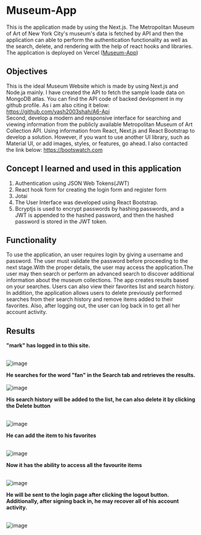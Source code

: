 # Museum-App
This is the application made by using the Next.js. The Metropolitan Museum of Art of New York City's museum's data is fetched by API and then the application can able to perform the authentication functionality as well as the search, delete, and rendering with the help of react hooks and libraries. The application is deployed on Vercel (<a href="https://assignment-6-rosy.vercel.app/" target="_blank">Museum-App</a>)  


## Objectives

This is the ideal Museum Website which is made by using Next.js and Node.ja mainly. I have created the API to fetch the sample loade data on MongoDB atlas. You can find the API code of backed devlopment in my github profile. As i am also citing it below:
https://github.com/yash2003shah/A6-Api
<br> 
Second, develop a modern and responsive interface for searching and viewing information from the publicly available Metropolitan Museum of Art Collection API. Using information from React, Next.js and React Bootstrap to develop a solution. However, if you want to use another UI library, such as Material UI, or add images, styles, or features, go ahead. I also contacted the link below: 
 https://bootswatch.com

## Concept I learned and used in this application

1. Authentication using JSON Web Tokens(JWT)
2. React hook form for creating the login form and register form
3. Jotai
4. The User Interface was developed using React Bootstrap. 
5. Bcryptjs is used to encrypt passwords by hashing passwords, and a JWT is appended to the hashed password, and then  the hashed password is stored in the JWT token.

## Functionality

To use the application, an user requires login by giving a username and password.
The user must validate the password before proceeding to the next stage.With the proper details, the user may access the application.The user may then search or perform an advanced search to discover additional information about the museum collections.
The app creates results based on your searches. Users can also view their favorites list and search history. In addition, the application allows users to delete previously performed searches from their search history and remove items added to their favorites. Also, after logging out, the user can log back in to get all her account activity.
## Results

**"mark" has logged in to this site.**
<br>
<br>

![image](https://user-images.githubusercontent.com/90211180/208351319-725276dd-2b22-47be-9039-986cc7567758.png)

**He searches for the word "fan" in the Search tab and retrieves the results.**
<br>
<br>
![image](https://user-images.githubusercontent.com/90211180/208351483-5cc708a2-3685-47a6-9af1-45abda7bf026.png)



**His search history will be added to the list, he can also delete it by clicking  the Delete button**
<br>
<br>

![image](https://user-images.githubusercontent.com/90211180/208351914-17febd1f-88c7-4406-ba73-26af2b962218.png)

**He can add the item to his favorites**
<br>
<br>

![image](https://user-images.githubusercontent.com/97627930/208000301-741a7b79-da34-453a-a823-cf12f8307ef1.png)


**Now it has the ability to access all the favourite items**
<br>
<br>

![image](https://user-images.githubusercontent.com/97627930/208000394-1bcc714c-ac6b-49b9-afa1-80230a70f0a5.png)


**He will be sent to the login page after clicking the logout button. Additionally, after signing back in, he may recover all of his account activity.**
<br>
<br>

![image](https://user-images.githubusercontent.com/97627930/208000729-5c7f4d1b-4e15-45c7-8901-f8a57a227908.png)
